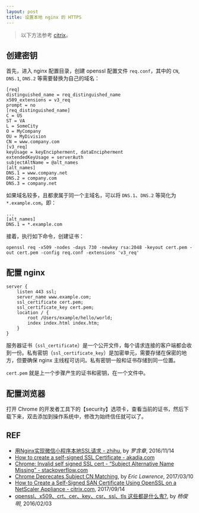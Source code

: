 ```yaml
---
layout: post
title: 设置本地 nginx 的 HTTPS 
---
```


> 以下方法参考 [citrix][self-signed-san]。

## 创建密钥

首先，进入 nginx 配置目录，创建 openssl 配置文件 `req.conf`，其中的 `CN`, `DNS.1`, `DNS.2` 等需要替换为自己的域名：

```
[req]
distinguished_name = req_distinguished_name
x509_extensions = v3_req
prompt = no
[req_distinguished_name]
C = US
ST = VA
L = SomeCity
O = MyCompany
OU = MyDivision
CN = www.company.com
[v3_req]
keyUsage = keyEncipherment, dataEncipherment
extendedKeyUsage = serverAuth
subjectAltName = @alt_names
[alt_names]
DNS.1 = www.company.net
DNS.2 = company.com
DNS.3 = company.net
```

如果域名较多，且都隶属于同一个主域名，可以将 `DNS.1`、`DNS.2` 等简化为 `*.example.com`。即：

```
...
[alt_names]
DNS.1 = *.example.com
```

接着，执行如下命令，创建证书：

```
openssl req -x509 -nodes -days 730 -newkey rsa:2048 -keyout cert.pem -out cert.pem -config req.conf -extensions 'v3_req'
```

## 配置 nginx

```
server {
    listen 443 ssl;
    server_name www.example.com;
    ssl_certificate cert.pem;
    ssl_certificate_key cert.pem;
    location / {
        root /Users/example/hello/world;
        index index.html index.htm;
    }
}
```

服务器证书（`ssl_certificate`）是一个公开文件，每个请求连接的客户端都会收到一份。私有密钥（`ssl_certificate_key`）是加密单元，需要存储在保密的地方，但要确保 nginx 主线程可访问。私有密钥一般和证书存储到同一位置。

`cert.pem` 就是上一个步骤产生的证书和密钥，在一个文件中。

## 配置浏览器

打开 Chrome 的开发者工具下的【security】选项卡，查看当前的证书，然后下载下来，双击添加到操作系统中，修改为始终信任就可以了。

## REF

- [用Nginx实现微信小程序本地SSL请求 - zhihu][wxapp-https], by *罗含章*, 2016/11/14
- [How to create a self-signed SSL Certificate - akadia.com][self-signed-ssl]
- [Chrome: Invalid self signed SSL cert - “Subject Alternative Name Missing” - stackoverflow.com][invalid-ssl-cert]
- [Chrome Deprecates Subject CN Matching][chrome-deprecates-cn], by *Eric Lawrence*, 2017/03/10
- [How to Create a Self-Signed SAN Certificate Using OpenSSL on a NetScaler Appliance - citrix.com][self-signed-san], 2017/09/14
- [openssl、x509、crt、cer、key、csr、ssl、tls 这些都是什么鬼?][glossary], by *杨俊明*, 2016/02/03

[wxapp-https]: https://zhuanlan.zhihu.com/p/23640321
[self-signed-ssl]: https://www.akadia.com/services/ssh_test_certificate.html
[config-nginx]: http://nginx.org/en/docs/http/configuring_https_servers.html
[nginx-https-cnblogs]: http://www.cnblogs.com/tintin1926/archive/2012/07/12/2587311.html
[invalid-ssl-cert]: https://stackoverflow.com/questions/43665243/chrome-invalid-self-signed-ssl-cert-subject-alternative-name-missing
[chrome-deprecates-cn]: https://textslashplain.com/2017/03/10/chrome-deprecates-subject-cn-matching/
[create-self-signed-cert]: https://stackoverflow.com/questions/10175812/how-to-create-a-self-signed-certificate-with-openssl/43860138#43860138
[self-signed-san]: https://support.citrix.com/article/CTX135602_
[glossary]: http://www.cnblogs.com/yjmyzz/p/openssl-tutorial.html
[intro-openssl]: https://users.dcc.uchile.cl/~pcamacho/tutorial/crypto/openssl/openssl_intro.html
[secure-programming-ibm]: https://www.ibm.com/developerworks/library/l-openssl/index.html
[openssl-san]: http://liaoph.com/openssl-san/